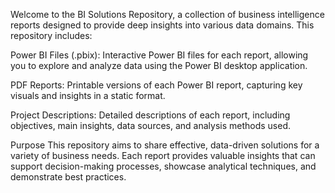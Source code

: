 Welcome to the BI Solutions Repository, a collection of business intelligence reports designed to provide deep insights into various data domains. This repository includes:

Power BI Files (.pbix): Interactive Power BI files for each report, allowing you to explore and analyze data using the Power BI desktop application.

PDF Reports: Printable versions of each Power BI report, capturing key visuals and insights in a static format.

Project Descriptions: Detailed descriptions of each report, including objectives, main insights, data sources, and analysis methods used.

Purpose
This repository aims to share effective, data-driven solutions for a variety of business needs. Each report provides valuable insights that can 
support decision-making processes, showcase analytical techniques, and demonstrate best practices.
